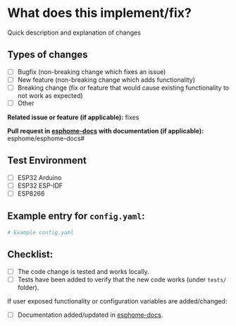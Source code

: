 # What does this implement/fix? 

Quick description and explanation of changes

## Types of changes

- [ ] Bugfix (non-breaking change which fixes an issue)
- [ ] New feature (non-breaking change which adds functionality)
- [ ] Breaking change (fix or feature that would cause existing functionality to not work as expected)
- [ ] Other

**Related issue or feature (if applicable):** fixes <link to issue>

**Pull request in [esphome-docs](https://github.com/esphome/esphome-docs) with documentation (if applicable):** esphome/esphome-docs#<esphome-docs PR number goes here>

## Test Environment

- [ ] ESP32 Arduino
- [ ] ESP32 ESP-IDF
- [ ] ESP8266

## Example entry for `config.yaml`:
<!--
  Supplying a configuration snippet, makes it easier for a maintainer to test
  your PR. Furthermore, for new integrations, it gives an impression of how
  the configuration would look like.
  Note: Remove this section if this PR does not have an example entry.
-->

```yaml
# Example config.yaml

```

## Checklist:
  - [ ] The code change is tested and works locally.
  - [ ] Tests have been added to verify that the new code works (under `tests/` folder).
  
If user exposed functionality or configuration variables are added/changed:
  - [ ] Documentation added/updated in [esphome-docs](https://github.com/esphome/esphome-docs).
